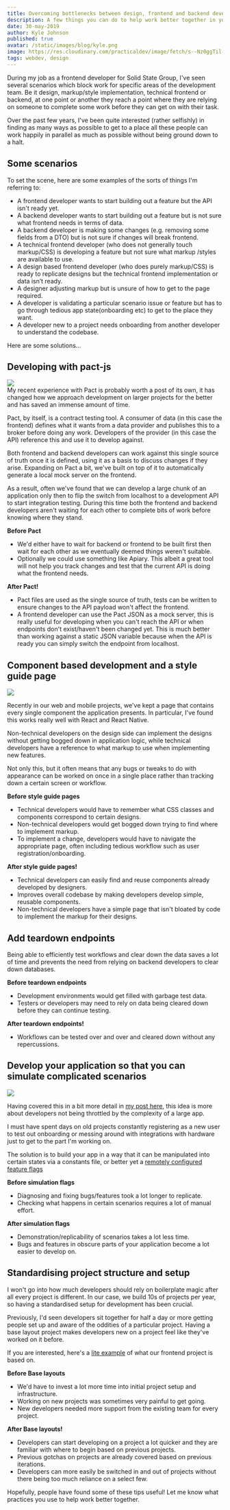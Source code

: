 ```yaml
---
title: Overcoming bottlenecks between design, frontend and backend developers
description: A few things you can do to help work better together in your development team
date: 30-may-2019
author: Kyle Johnson
published: true
avatar: /static/images/blog/kyle.png
image: https://res.cloudinary.com/practicaldev/image/fetch/s--Nz0ggTil--/c_limit%2Cf_auto%2Cfl_progressive%2Cq_auto%2Cw_880/https://i.ibb.co/QnSn2xD/traffic.jpg
tags: webdev, design
---
```


During my job as a frontend developer for Solid State Group, I've seen several scenarios which block work for specific areas of the development team. Be it design, markup/style implementation, technical frontend or backend, at one point or another they reach a point where they are relying on someone to complete some work before they can get on with their task.

Over the past few years, I've been quite interested (rather selfishly) in finding as many ways as possible to get to a place all these people can work happily in parallel as much as possible without being ground down to a halt.

## Some scenarios

To set the scene, here are some examples of the sorts of things I'm referring to:

- A frontend developer wants to start building out a feature but the API isn't ready yet.
- A backend developer wants to start building out a feature but is not sure what frontend needs in terms of data.
- A backend developer is making some changes (e.g. removing some fields from a DTO) but is not sure if changes will break frontend.
- A technical frontend developer (who does not generally touch markup/CSS) is developing a feature but not sure what markup /styles are available to use.
- A design based frontend developer (who does purely markup/CSS) is ready to replicate designs but the technical frontend implementation or data isn’t ready.
- A designer adjusting markup but is unsure of how to get to the page required.
- A developer is validating a particular scenario issue or feature but has to go through tedious app state(onboarding etc) to get to the place they want.
- A developer new to a project needs onboarding from another developer to understand the codebase.

Here are some solutions...

## Developing with pact-js

<img src="https://raw.githubusercontent.com/pact-foundation/pact-logo/master/media/logo-black.png"/>

<br/>
My recent experience with Pact is probably worth a post of its own, it has changed how we approach development on larger projects for the better and has saved an immense amount of time.

Pact, by itself, is a contract testing tool. A consumer of data (in this case the frontend) defines what it wants from a data provider and publishes this to a broker before doing any work. Developers of the provider (in this case the API) reference this and use it to develop against.

Both frontend and backend developers can work against this single source of truth once it is defined, using it as a basis to discuss changes if they arise. Expanding on Pact a bit, we've built on top of it to automatically generate a local mock server on the frontend.

As a result, often we've found that we can develop a large chunk of an application only then to flip the switch from localhost to a development API to start integration testing. During this time both the frontend and backend developers aren't waiting for each other to complete bits of work before knowing where they stand.

**Before Pact**
 - We'd either have to wait for backend or frontend to be built first then wait for each other as we eventually deemed things weren't suitable.
 - Optionally we could use something like Apiary. This albeit a great tool will not help you track changes and test that the current API is doing what the frontend needs.

**After Pact!**
- Pact files are used as the single source of truth, tests can be written to ensure changes to the API payload won't affect the frontend.
- A frontend developer can use the Pact JSON as a mock server, this is really useful for developing when you can't reach the API or when endpoints don't exist/haven't been changed yet. This is much better than working against a static JSON variable because when the API is ready you can simply switch the endpoint from localhost.
 
## Component based development and a style guide page
<img src="https://i.imgur.com/klecdce.png"/>

Recently in our web and mobile projects, we've kept a page that contains every single component the application presents. In particular, I've found this works really well with React and React Native.

Non-technical developers on the design side can implement the designs without getting bogged down in application logic, while technical developers have a reference to what markup to use when implementing new features.

Not only this, but it often means that any bugs or tweaks to do with appearance can be worked on once in a single place rather than tracking down a certain screen or workflow.

**Before style guide pages**
 - Technical developers would have to remember what CSS classes and components correspond to certain designs.
 - Non-technical developers would get bogged down trying to find where to implement markup.
 - To implement a change, developers would have to navigate the appropriate page, often including tedious workflow such as user registration/onboarding.

**After style guide pages!**
- Technical developers can easily find and reuse components already developed by designers.
- Improves overall codebase by making developers develop simple, reusable components.
- Non-technical developers have a simple page that isn't bloated by code to implement the markup for their designs.
  
## Add teardown endpoints

Being able to efficiently test workflows and clear down the data saves a lot of time and prevents the need from relying on backend developers to clear down databases.

**Before teardown endpoints**
 - Development environments would get filled with garbage test data.
 - Testers or developers may need to rely on data being cleared down before they can continue testing.

**After teardown endpoints!**
 - Workflows can be tested over and over and cleared down without any repercussions.

##  Develop your application so that you can simulate complicated scenarios

<img src="https://res.cloudinary.com/practicaldev/image/fetch/s--Zt0VBETr--/c_limit%2Cf_auto%2Cfl_progressive%2Cq_auto%2Cw_880/https://preview.ibb.co/kkXXD9/download.png"/>

Having covered this in a bit more detail in [my post here](https://dev.to/kylessg/using-feature-flags-for-client-demos-and-simulating-complex-scenarios-1gih), this idea is more about developers not being throttled by the complexity of a large app. 

I must have spent days on old projects constantly registering as a new user to test out onboarding or messing around with integrations with hardware just to get to the part I'm working on. 

The solution is to build your app in a way that it can be manipulated into certain states via a constants file, or better yet a [remotely configured feature flags](https://bullet-train.io)

**Before simulation flags**
 - Diagnosing and fixing bugs/features took a lot longer to replicate.
 - Checking what happens in certain scenarios requires a lot of manual effort.

**After simulation flags**
 - Demonstration/replicability of scenarios takes a lot less time.
 - Bugs and features in obscure parts of your application become a lot easier to develop on.

## Standardising project structure and setup

I won't go into how much developers should rely on boilerplate magic after all every project is different. In our case, we build 10s of projects per year, so having a standardised setup for development has been crucial.

Previously, I'd seen developers sit together for half a day or more getting people set up and aware of the oddities of a particular project. Having a base layout project makes developers new on a project feel like they've worked on it before.

If you are interested, here's a [lite example](https://dev.to/kylessg/a-sensible-approach-to-cross-platform-development-with-react-and-react-native-57pk) of what our frontend project is based on.

**Before Base layouts**
 - We'd have to invest a lot more time into initial project setup and infrastructure. 
 - Working on new projects was sometimes very painful to get going.
 - New developers needed more support from the existing team for every project.

**After Base layouts!**
- Developers can start developing on a project a lot quicker and they are familiar with where to begin based on previous projects. 
- Previous gotchas on projects are already covered based on previous iterations.
- Developers can more easily be switched in and out of projects without there being too much reliance on a select few.


Hopefully, people have found some of these tips useful! Let me know what practices you use to help work better together.
